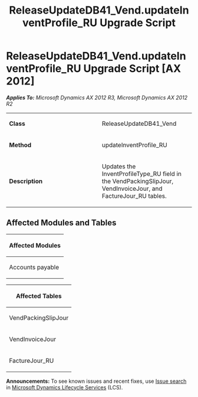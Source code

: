 ﻿---
title: ReleaseUpdateDB41_Vend.updateInventProfile_RU Upgrade Script
TOCTitle: ReleaseUpdateDB41_Vend.updateInventProfile_RU Upgrade Script
ms:assetid: 5bb89f1e-2649-ea39-d6e4-56345a1acce2
ms:mtpsurl: https://msdn.microsoft.com/en-us/library/JJ736315(v=AX.60)
ms:contentKeyID: 49708490
ms.date: 05/18/2015
mtps_version: v=AX.60
---

# ReleaseUpdateDB41\_Vend.updateInventProfile\_RU Upgrade Script [AX 2012]


_**Applies To:** Microsoft Dynamics AX 2012 R3, Microsoft Dynamics AX 2012 R2_

<table>
<colgroup>
<col style="width: 50%" />
<col style="width: 50%" />
</colgroup>
<tbody>
<tr class="odd">
<td><p><strong>Class</strong></p></td>
<td><p>ReleaseUpdateDB41_Vend</p></td>
</tr>
<tr class="even">
<td><p><strong>Method</strong></p></td>
<td><p>updateInventProfile_RU</p></td>
</tr>
<tr class="odd">
<td><p><strong>Description</strong></p></td>
<td><p>Updates the InventProfileType_RU field in the VendPackingSlipJour, VendInvoiceJour, and FactureJour_RU tables.</p></td>
</tr>
</tbody>
</table>


## Affected Modules and Tables

<table>
<colgroup>
<col style="width: 100%" />
</colgroup>
<thead>
<tr class="header">
<th><p>Affected Modules</p></th>
</tr>
</thead>
<tbody>
<tr class="odd">
<td><p>Accounts payable</p></td>
</tr>
</tbody>
</table>


<table>
<colgroup>
<col style="width: 100%" />
</colgroup>
<thead>
<tr class="header">
<th><p>Affected Tables</p></th>
</tr>
</thead>
<tbody>
<tr class="odd">
<td><p>VendPackingSlipJour</p></td>
</tr>
<tr class="even">
<td><p>VendInvoiceJour</p></td>
</tr>
<tr class="odd">
<td><p>FactureJour_RU</p></td>
</tr>
</tbody>
</table>

  
**Announcements:** To see known issues and recent fixes, use [Issue search](http://go.microsoft.com/fwlink/?linkid=389258) in [Microsoft Dynamics Lifecycle Services](http://go.microsoft.com/fwlink/?linkid=306505) (LCS).

